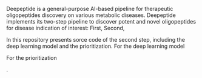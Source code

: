 Deepeptide is a general-purpose AI-based pipeline for therapeutic oligopeptides discovery on various metabolic diseases.
Deepeptide implements its two-step pipeline to discover potent and novel oligopeptides for disease indication of interest:
First, 
Second,

In this repository presents sorce code of the second step, including the deep learning model and the prioritization.
For the deep learning model

For the prioritization

.
